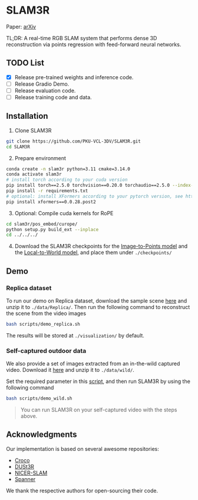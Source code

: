 # SLAM3R    

Paper: [arXiv](http://arxiv.org/abs/2412.09401)

TL;DR: A real-time RGB SLAM system that performs dense 3D reconstruction via points regression with feed-forward neural networks. 

## TODO List

- [x] Release pre-trained weights and inference code.
- [ ] Release Gradio Demo.
- [ ] Release evaluation code. 
- [ ] Release training code and data.

## Installation

1. Clone SLAM3R
```bash
git clone https://github.com/PKU-VCL-3DV/SLAM3R.git
cd SLAM3R
```

2. Prepare environment
```bash
conda create -n slam3r python=3.11 cmake=3.14.0
conda activate slam3r 
# install torch according to your cuda version
pip install torch==2.5.0 torchvision==0.20.0 torchaudio==2.5.0 --index-url https://download.pytorch.org/whl/cu118
pip install -r requirements.txt
# optional: install XFormers according to your pytorch version, see https://github.com/facebookresearch/xformers
pip install xformers==0.0.28.post2
```

3. Optional: Compile cuda kernels for RoPE
```bash
cd slam3r/pos_embed/curope/
python setup.py build_ext --inplace
cd ../../../
```

4. Download the SLAM3R checkpoints for the [Image-to-Points model](https://drive.google.com/file/d/1DhBxEmUlo9a6brf5_Z21EWzpX3iKhVce/view?usp=drive_link) and the [Local-to-World model](https://drive.google.com/file/d/1LkPZBNz8WlMwxdGvvb1ZS4rKrWO-_aqQ/view?usp=drive_link), and place them under `./checkpoints/`


## Demo
### Replica dataset
To run our demo on Replica dataset, download the sample scene [here](https://drive.google.com/file/d/1NmBtJ2A30qEzdwM0kluXJOp2d1Y4cRcO/view?usp=drive_link) and unzip it to `./data/Replica/`. Then run the following command to reconstruct the scene from the video images 

 ```bash
 bash scripts/demo_replica.sh
 ```

The results will be stored at `./visualization/` by default.

### Self-captured outdoor data
We also provide a set of images extracted from an in-the-wild captured video. Download it [here](https://drive.google.com/file/d/1FVLFXgepsqZGkIwg4RdeR5ko_xorKyGt/view?usp=drive_link) and unzip it to `./data/wild/`.  

Set the required parameter in this [script](./scripts/demo_wild.sh), and then run SLAM3R by using the following command
 
 ```bash
 bash scripts/demo_wild.sh
 ```

 > You can run SLAM3R on your self-captured video with the steps above. 

## Acknowledgments

Our implementation is based on several awesome repositories:

- [Croco](https://github.com/naver/croco)
- [DUSt3R](https://github.com/naver/dust3r)
- [NICER-SLAM](https://github.com/cvg/nicer-slam)
- [Spanner](https://github.com/HengyiWang/spann3r)

We thank the respective authors for open-sourcing their code.

